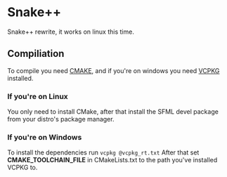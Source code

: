 # Snake++

Snake++ rewrite, it works on linux this time.

## Compiliation
To compile you need [CMAKE](https://cmake.org/), and if you're on windows you need [VCPKG](https://vcpkg.io/en/index.html) installed.


### If you're on Linux
You only need to install CMake, after that install the SFML devel package from your distro's package manager.
### If you're on Windows
To install the dependencies run `vcpkg @vcpkg_rt.txt`
After that set  **CMAKE_TOOLCHAIN_FILE** in CMakeLists.txt to the path you've installed VCPKG to.
